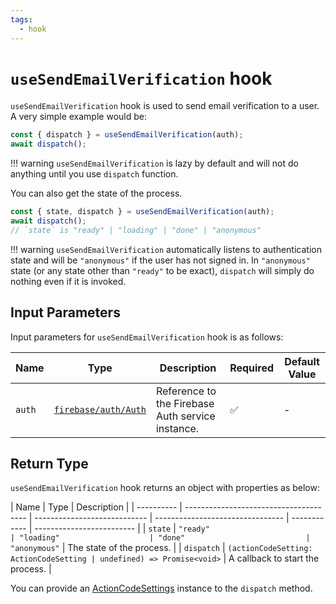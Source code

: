 ```yaml
---
tags:
  - hook
---
```


# `useSendEmailVerification` hook

`useSendEmailVerification` hook is used to send email verification to a user. A very simple example would be:

```typescript
const { dispatch } = useSendEmailVerification(auth);
await dispatch();
```

!!! warning
`useSendEmailVerification` is lazy by default and will not do anything until you use `dispatch` function.

You can also get the state of the process.

```typescript
const { state, dispatch } = useSendEmailVerification(auth);
await dispatch();
// `state` is "ready" | "loading" | "done" | "anonymous"
```

!!! warning
`useSendEmailVerification` automatically listens to authentication state and will be `"anonymous"` if the user has not signed in. In `"anonymous"` state (or any state other than `"ready"` to be exact), `dispatch` will simply do nothing even if it is invoked.

## Input Parameters

Input parameters for `useSendEmailVerification` hook is as follows:

| Name   | Type                               | Description                                      | Required | Default Value |
| ------ | ---------------------------------- | ------------------------------------------------ | -------- | ------------- |
| `auth` | [`firebase/auth/Auth`][AuthRefDoc] | Reference to the Firebase Auth service instance. | ✅       | -             |

## Return Type

`useSendEmailVerification` hook returns an object with properties as below:

| Name       | Type                                   | Description                  |
| ---------- | -------------------------------------- | ---------------------------- | -------------------------------- | ------------ | ------------------------- |
| `state`    | `"ready"                               | "loading"                    | "done"                           | "anonymous"` | The state of the process. |
| `dispatch` | `(actionCodeSetting: ActionCodeSetting | undefined) => Promise<void>` | A callback to start the process. |

You can provide an [ActionCodeSettings][ActionCodeSettingsDocRef] instance to the `dispatch` method.

[AuthRefDoc]: https://firebase.google.com/docs/reference/node/firebase.auth.Auth
[ActionCodeSettingsDocRef]: https://firebase.google.com/docs/reference/js/auth.actioncodesettings
